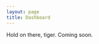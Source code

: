 ```yaml
---
layout: page
title: Dashboard
---
```


<div class="message">
  Hold on there, tiger. Coming soon.
</div>
